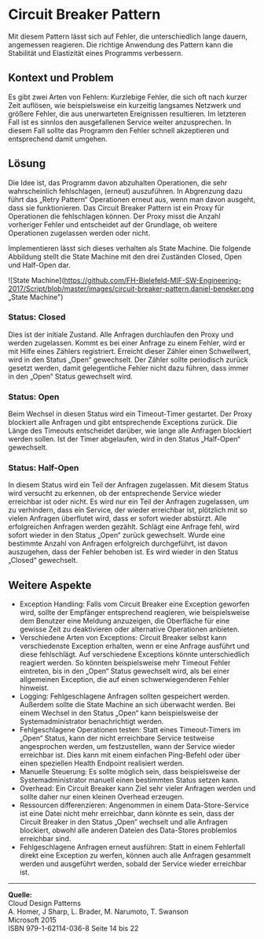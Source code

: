 # Circuit Breaker Pattern

Mit diesem Pattern lässt sich auf Fehler, die unterschiedlich lange dauern,  angemessen reagieren. Die richtige Anwendung des Pattern kann die Stabilität und Elastizität eines Programms verbessern.

## Kontext und Problem

Es gibt zwei Arten von Fehlern: Kurzlebige Fehler, die sich oft nach kurzer Zeit auflösen, wie beispielsweise ein kurzeitig langsames Netzwerk und größere Fehler, die aus unerwarteten Ereignissen resultieren. Im letzteren Fall ist es sinnlos den ausgefallenen Service weiter anzusprechen. In diesem Fall sollte das Programm den Fehler schnell akzeptieren und entsprechend damit umgehen. 

## Lösung

Die Idee ist, das Programm davon abzuhalten Operationen, die sehr wahrscheinlich fehlschlagen, (erneut) auszuführen. In Abgrenzung dazu führt das „Retry Pattern“ Operationen erneut aus, wenn man davon ausgeht, dass sie funktionieren.
Das Circuit Breaker Pattern ist ein Proxy für Operationen die fehlschlagen können. Der Proxy misst die Anzahl vorheriger Fehler und entscheidet auf der Grundlage, ob weitere Operationen zugelassen werden oder nicht.

Implementieren lässt sich dieses verhalten als State Machine. Die folgende Abbildung stellt die State Machine mit den drei Zuständen Closed, Open und Half-Open dar.

![State Machine](https://github.com/FH-Bielefeld-MIF-SW-Engineering-2017/Script/blob/master/images/circuit-breaker-pattern.daniel-beneker.png „State Machine")
 
### Status: Closed

Dies ist der initiale Zustand. Alle Anfragen durchlaufen den Proxy und werden zugelassen. Kommt es bei einer Anfrage zu einem Fehler, wird er mit Hilfe eines Zählers registriert. Erreicht dieser Zähler einen Schwellwert, wird in den Status „Open“ gewechselt. Der Zähler sollte periodisch zurück gesetzt werden, damit gelegentliche Fehler nicht dazu führen, dass immer in den „Open“ Status gewechselt wird.

### Status: Open

Beim Wechsel in diesen Status wird ein Timeout-Timer gestartet. Der Proxy blockiert alle Anfragen und gibt entsprechende Exceptions zurück. Die Länge des Timeouts entscheidet darüber, wie lange alle Anfragen blockiert werden sollen. Ist der Timer abgelaufen, wird in den Status „Half-Open“ gewechselt.

### Status: Half-Open

In diesem Status wird ein Teil der Anfragen zugelassen. Mit diesem Status wird versucht zu erkennen, ob der entsprechende Service wieder erreichbar ist oder nicht. Es wird nur ein Teil der Anfragen zugelassen, um zu verhindern, dass ein Service, der wieder erreichbar ist, plötzlich mit so vielen Anfragen überflutet wird, dass er sofort wieder abstürzt. Alle erfolgreichen Anfragen werden gezählt. Schlägt eine Anfrage fehl, wird sofort wieder in den Status „Open“ zurück gewechselt. Wurde eine bestimmte Anzahl von Anfragen erfolgreich durchgeführt, ist davon auszugehen, dass der Fehler behoben ist. Es wird wieder in den Status „Closed“ gewechselt.

## Weitere Aspekte

* Exception Handling: Falls vom Circuit Breaker eine Exception geworfen wird, sollte der Empfänger entsprechend reagieren, wie beispielsweise dem Benutzer eine Meldung anzuzeigen, die Oberfläche für eine gewisse Zeit zu deaktivieren oder alternative Operationen anbieten.
* Verschiedene Arten von Exceptions: Circuit Breaker selbst kann verschiedenste Exception erhalten, wenn er eine Anfrage ausführt und diese fehlschlägt. Auf verschiedene Exceptions könnte unterschiedlich reagiert werden. So könnten beispielsweise mehr Timeout Fehler eintreten, bis in den „Open“ Status gewechselt wird, als bei einer allgemeinen Exception, die auf einen schwerwiegenderen Fehler hinweist.
* Logging: Fehlgeschlagene Anfragen sollten gespeichert werden. Außerdem sollte die State Machine an sich überwacht werden. Bei einem Wechsel in den Status „Open“ kann beispielsweise der Systemadministrator benachrichtigt werden.
* Fehlgeschlagene Operationen testen: Statt eines Timeout-Timers im „Open“ Status, kann der nicht erreichbare Service testweise angesprochen werden, um festzustellen, wann der Service wieder erreichbar ist. Dies kann mit einem einfachen Ping-Befehl oder über einen speziellen Health Endpoint realisiert werden.
* Manuelle Steuerung: Es sollte möglich sein, dass beispielsweise der Systemadministrator manuell einen bestimmten Status setzen kann.
* Overhead: Ein Circuit Breaker kann Ziel sehr vieler Anfragen werden und sollte daher nur einen kleinen Overhead erzeugen.
* Ressourcen differenzieren: Angenommen in einem Data-Store-Service ist eine Datei nicht mehr erreichbar, dann könnte es sein, dass der Circuit Breaker in den Status „Open“ wechselt und alle Anfragen blockiert, obwohl alle anderen Dateien des Data-Stores problemlos erreichbar sind.
* Fehlgeschlagene Anfragen erneut ausführen: Statt in einem Fehlerfall direkt eine Exception zu werfen, können auch alle Anfragen gesammelt werden und ausgeführt werden, sobald der Service wieder erreichbar ist.

---
**Quelle:**  
Cloud Design Patterns  
A. Homer, J Sharp, L. Brader, M. Narumoto, T. Swanson  
Microsoft 2015  
ISBN 979-1-62114-036-8 
Seite 14 bis 22 
